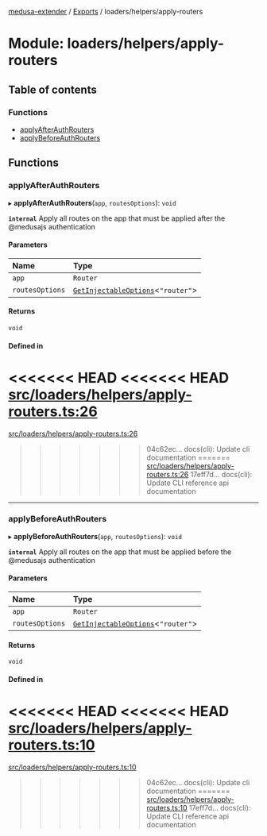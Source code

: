 [medusa-extender](../README.md) / [Exports](../modules.md) / loaders/helpers/apply-routers

# Module: loaders/helpers/apply-routers

## Table of contents

### Functions

- [applyAfterAuthRouters](loaders_helpers_apply_routers.md#applyafterauthrouters)
- [applyBeforeAuthRouters](loaders_helpers_apply_routers.md#applybeforeauthrouters)

## Functions

### applyAfterAuthRouters

▸ **applyAfterAuthRouters**(`app`, `routesOptions`): `void`

**`internal`**
Apply all routes on the app that must be applied after the @medusajs authentication

#### Parameters

| Name | Type |
| :------ | :------ |
| `app` | `Router` |
| `routesOptions` | [`GetInjectableOptions`](core_types.md#getinjectableoptions)<``"router"``\> |

#### Returns

`void`

#### Defined in

<<<<<<< HEAD
<<<<<<< HEAD
[src/loaders/helpers/apply-routers.ts:26](https://github.com/adrien2p/medusa-extender/blob/8d611e7/src/loaders/helpers/apply-routers.ts#L26)
=======
[src/loaders/helpers/apply-routers.ts:26](https://github.com/adrien2p/medusa-extender/blob/b9aa690/src/loaders/helpers/apply-routers.ts#L26)
>>>>>>> 04c62ec... docs(cli): Update cli documentation
=======
[src/loaders/helpers/apply-routers.ts:26](https://github.com/adrien2p/medusa-extender/blob/d7ce7dc/src/loaders/helpers/apply-routers.ts#L26)
>>>>>>> 17eff7d... docs(cli): Update CLI reference api documentation

___

### applyBeforeAuthRouters

▸ **applyBeforeAuthRouters**(`app`, `routesOptions`): `void`

**`internal`**
Apply all routes on the app that must be applied before the @medusajs authentication

#### Parameters

| Name | Type |
| :------ | :------ |
| `app` | `Router` |
| `routesOptions` | [`GetInjectableOptions`](core_types.md#getinjectableoptions)<``"router"``\> |

#### Returns

`void`

#### Defined in

<<<<<<< HEAD
<<<<<<< HEAD
[src/loaders/helpers/apply-routers.ts:10](https://github.com/adrien2p/medusa-extender/blob/8d611e7/src/loaders/helpers/apply-routers.ts#L10)
=======
[src/loaders/helpers/apply-routers.ts:10](https://github.com/adrien2p/medusa-extender/blob/b9aa690/src/loaders/helpers/apply-routers.ts#L10)
>>>>>>> 04c62ec... docs(cli): Update cli documentation
=======
[src/loaders/helpers/apply-routers.ts:10](https://github.com/adrien2p/medusa-extender/blob/d7ce7dc/src/loaders/helpers/apply-routers.ts#L10)
>>>>>>> 17eff7d... docs(cli): Update CLI reference api documentation
